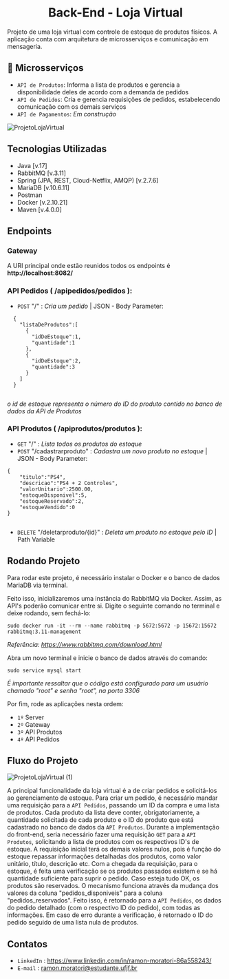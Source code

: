 <h1 align="center">
  Back-End - Loja Virtual
</h1>

<p>
  Projeto de uma loja virtual com controle de estoque de produtos físicos. A aplicação conta com arquitetura de microsserviços e comunicação em mensageria.
</p>

## :hammer: Microsserviços

- `API de Produtos`: Informa a lista de produtos e gerencia a disponibilidade deles de acordo com a demanda de pedidos 
- `API de Pedidos`: Cria e gerencia requisições de pedidos, estabelecendo comunicação com os demais serviços
- `API de Pagamentos`: *Em construção*

![ProjetoLojaVirtual](https://user-images.githubusercontent.com/90486302/211391658-f07ce400-0600-43e5-b473-430307044d1b.jpg)

## Tecnologias Utilizadas

- Java [v.17]
- RabbitMQ [v.3.11]
- Spring (JPA, REST, Cloud-Netflix, AMQP) [v.2.7.6]
- MariaDB [v.10.6.11] 
- Postman
- Docker [v.2.10.21]
- Maven [v.4.0.0]


## Endpoints

### Gateway

A URI principal onde estão reunidos todos os endpoints é **http://localhost:8082/**

### API Pedidos ( /apipedidos/pedidos ):

- `POST`  "/" : *Cria um pedido* | JSON - Body Parameter:

```
  {
    "listaDeProdutos":[
      {
        "idDeEstoque":1,
        "quantidade":1
      },
      {
        "idDeEstoque":2,
        "quantidade":3
      }
    ]
  }
  
```

*o id de estoque representa o número do ID do produto contido no banco de dados da API de Produtos* 

### API Produtos ( /apiprodutos/produtos ):

- `GET`  "/" : *Lista todos os produtos do estoque*
- `POST` "/cadastrarproduto" : *Cadastra um novo produto no estoque* | JSON - Body Parameter:

```
{
    "titulo":"PS4",
    "descricao":"PS4 + 2 Controles",
    "valorUnitario":2500.00,
    "estoqueDisponivel":5,
    "estoqueReservado":2,
    "estoqueVendido":0
}
  
```

- `DELETE` "/deletarproduto/{id}" : *Deleta um produto no estoque pelo ID* | Path Variable


## Rodando Projeto

Para rodar este projeto, é necessário instalar o Docker e o banco de dados MariaDB via terminal.

Feito isso, inicializaremos uma instância do RabbitMQ via Docker. Assim, as API's poderão comunicar entre si. Digite o seguinte comando no terminal e deixe rodando, sem fechá-lo:
```
sudo docker run -it --rm --name rabbitmq -p 5672:5672 -p 15672:15672 rabbitmq:3.11-management

```
*Referência: https://www.rabbitmq.com/download.html*

Abra um novo terminal e inicie o banco de dados através do comando:
```
sudo service mysql start
```
*É importante ressaltar que o código está configurado para um usuário chamado "root" e senha "root", na porta 3306*

Por fim, rode as aplicações nesta ordem:
- `1º`  Server
- `2º`  Gateway
- `3º`  API Produtos
- `4º`  API Pedidos

## Fluxo do Projeto

![ProjetoLojaVirtual (1)](https://user-images.githubusercontent.com/90486302/211398111-57f6bfd8-b13a-42d0-8ead-b77d2411c7ae.jpg)

A principal funcionalidade da loja virtual é a de criar pedidos e solicitá-los ao gerenciamento de estoque. Para criar um pedido, é necessário mandar uma requisição para a `API Pedidos`, passando um ID da compra e uma lista de produtos. Cada produto da lista deve conter, obrigatoriamente, a quantidade solicitada de cada produto e o ID do produto que está cadastrado no banco de dados da `API Produtos`. Durante a implementação do front-end, seria necessário fazer uma requisição `GET` para a `API Produtos`, solicitando a lista de produtos com os respectivos ID's de estoque. 
A requisição inicial terá os demais valores nulos, pois é função do estoque repassar informações detalhadas dos produtos, como valor unitário, título, descrição etc. Com a chegada da requisição, para o estoque, é feita uma verificação se os produtos passados existem e se há quantidade suficiente para suprir o pedido. Caso esteja tudo OK, os produtos são reservados. O mecanismo funciona através da mudança dos valores da coluna "pedidos_disponiveis" para a coluna "pedidos_reservados". Feito isso, é retornado para a `API Pedidos`, os dados do pedido detalhado (com o respectivo ID do pedido), com todas as informações. Em caso de erro durante a verificação, é retornado o ID do pedido seguido de uma lista nula de produtos.

## Contatos

- `LinkedIn` : https://www.linkedin.com/in/ramon-moratori-86a558243/
- `E-mail` : ramon.moratori@estudante.ufjf.br
